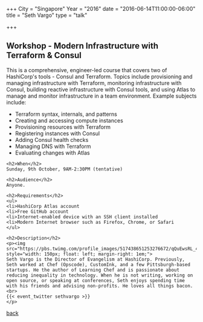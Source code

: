 +++
City = "Singapore"
Year = "2016"
date = "2016-06-14T11:00:00-06:00"
title = "Seth Vargo"
type = "talk"

+++

<div class="span-15">
  <div class="span-15 last">
    <h2>Workshop - Modern Infrastructure with Terraform & Consul</h2>
    This is a comprehensive, engineer-led course that covers two of HashiCorp's tools - Consul and Terraform. Topics include provisioning and managing infrastructure with Terraform, monitoring infrastructure with Consul, building reactive infrastructure with Consul tools, and using Atlas to manage and monitor infrastructure in a team environment. Example subjects include:
    <ul>
    <li>Terraform syntax, internals, and patterns
    <li>Creating and accessing compute instances
    <li>Provisioning resources with Terraform
    <li>Registering instances with Consul
    <li>Adding Consul health checks
    <li>Managing DNS with Terraform
    <li>Evaluating changes with Atlas
    </ul>

    <h2>When</h2>
    Sunday, 9th October, 9AM-2:30PM (tentative)

    <h2>Audience</h2>
    Anyone.

    <h2>Requirements</h2>
    <ul>
    <li>HashiCorp Atlas account
    <li>Free GitHub account
    <li>Internet-enabled device with an SSH client installed
    <li>Modern Internet browser such as Firefox, Chrome, or Safari
    </ul>

    <h2>Description</h2>
    <p><img src="https://pbs.twimg.com/profile_images/517438651253276672/qQuEwsRL_400x400.jpeg" style="width: 150px; float: left; margin-right: 1em;">
    Seth Vargo is the Director of Evangelism at HashiCorp. Previously, Seth worked at Chef (Opscode), CustomInk, and a few Pittsburgh-based startups. He the author of Learning Chef and is passionate about reducing inequality in technology. When he is not writing, working on open source, or speaking at conferences, Seth enjoys spending time with his friends and advising non-profits. He loves all things bacon.
    <br>
    {{< event_twitter sethvargo >}}
    </p>
  </div>
  <a href="/events/2016-singapore/proposals/">back</a>
</div>
